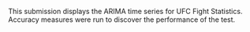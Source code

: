 This submission displays the ARIMA time series for UFC Fight Statistics. Accuracy measures were run to discover the performance of the test. 
